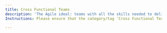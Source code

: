 ```yaml
---
title: Cross Functional Teams
description: 'The Agile ideal: teams with all the skills needed to deliver end-to-end value.'
Instructions: Please ensure that the category/tag 'Cross Functional Teams' is only applied to content that specifically relates to the Agile ideal of teams possessing all the skills necessary to deliver end-to-end value.

---
```


